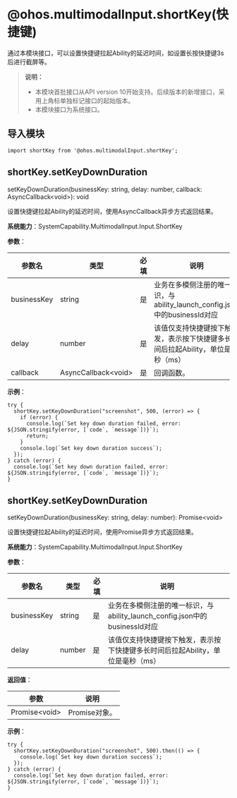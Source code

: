 #  @ohos.multimodalInput.shortKey(快捷键)

通过本模块接口，可以设置快捷键拉起Ability的延迟时间，如设置长按快捷键3s后进行截屏等。

> **说明：**
>
> - 本模块首批接口从API version 10开始支持。后续版本的新增接口，采用上角标单独标记接口的起始版本。
> - 本模块接口为系统接口。

##  导入模块

```
import shortKey from '@ohos.multimodalInput.shortKey';
```

##  shortKey.setKeyDownDuration

setKeyDownDuration(businessKey: string, delay: number, callback: AsyncCallback&lt;void&gt;): void

设置快捷键拉起Ability的延迟时间，使用AsyncCallback异步方式返回结果。

**系统能力**：SystemCapability.MultimodalInput.Input.ShortKey

**参数**：

| 参数名     | 类型                | 必填 | 说明                                                         |
| ---------- | ------------------- | ---- | ------------------------------------------------------------ |
| businessKey| string              | 是   | 业务在多模侧注册的唯一标识，与ability_launch_config.json中的businessId对应 |
| delay      | number              | 是   | 该值仅支持快捷键按下触发，表示按下快捷键多长时间后拉起Ability，单位是毫秒（ms） |
| callback   | AsyncCallback&lt;void&gt; | 是   | 回调函数。                                                   |

**示例**：

```
try {
  shortKey.setKeyDownDuration("screenshot", 500, (error) => {
    if (error) {
      console.log(`Set key down duration failed, error: ${JSON.stringify(error, [`code`, `message`])}`);
      return;
    }
    console.log(`Set key down duration success`);
  });
} catch (error) {
  console.log(`Set key down duration failed, error: ${JSON.stringify(error, [`code`, `message`])}`);
}
```



## shortKey.setKeyDownDuration

setKeyDownDuration(businessKey: string, delay: number): Promise&lt;void&gt;

设置快捷键拉起Ability的延迟时间，使用Promise异步方式返回结果。

**系统能力**：SystemCapability.MultimodalInput.Input.ShortKey

**参数**：

| 参数名     | 类型   | 必填 | 说明                                                         |
| ---------- | ------ | ---- | ------------------------------------------------------------ |
| businessKey| string | 是   | 业务在多模侧注册的唯一标识，与ability_launch_config.json中的businessId对应 |
| delay      | number | 是   | 该值仅支持快捷键按下触发，表示按下快捷键多长时间后拉起Ability，单位是毫秒（ms） |

**返回值**：

| 参数          | 说明          |
| ------------- | ------------- |
| Promise&lt;void&gt; | Promise对象。 |

**示例**：

```
try {
  shortKey.setKeyDownDuration("screenshot", 500).then(() => {
    console.log(`Set key down duration success`);
  });
} catch (error) {
  console.log(`Set key down duration failed, error: ${JSON.stringify(error, [`code`, `message`])}`);
}
```
